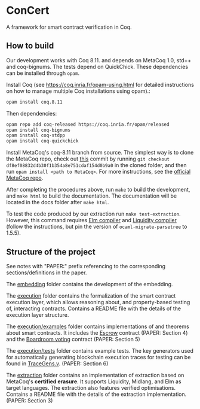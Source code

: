 # ConCert

A framework for smart contract verification in Coq.

## How to build


Our development works with Coq 8.11. and depends on MetaCoq 1.0,
std++ and coq-bignums. The tests depend on QuickChick. These dependencies can be installed through `opam`.

Install Coq (see https://coq.inria.fr/opam-using.html for detailed instructions on how to manage
multiple Coq installations using opam).:

```bash
opam install coq.8.11
```

Then dependencies:

```bash
opam repo add coq-released https://coq.inria.fr/opam/released
opam install coq-bignums
opam install coq-stdpp
opam install coq-quickchick
```

Install MetaCoq's coq-8.11 branch from source. The simplest way is to clone the MetaCoq repo, check out [this](https://github.com/MetaCoq/metacoq/commit/df8ef08832d4b30f1b354a8e751cdaf154d0b9a0) commit by running `git checkout df8ef08832d4b30f1b354a8e751cdaf154d0b9a0` in the cloned folder, and then run `opam install <path to MetaCoq>`.
For more instructions, see the [official MetaCoq repo](https://github.com/MetaCoq/metacoq#installing-from-github-repository-for-developers).

After completing the procedures above, run `make` to build the development, and
`make html` to build the documentation. The documentation will be located in the
docs folder after `make html`.

To test the code produced by our extraction run `make test-extraction`. 
However, this command requires [Elm compiler](https://guide.elm-lang.org/install/elm.html) and
[Liquidity compiler](https://www.liquidity-lang.org/doc/installation/index.html) 
(follow the instructions, but pin the version of `ocaml-migrate-parsetree` to 1.5.5).

## Structure of the project

See notes with "PAPER:" prefix referencing to the corresponding sections/definitions in the paper.

The [embedding](embedding/) folder contains the development of the embedding.

The [execution](execution/) folder contains the formalization of the smart contract execution layer, which allows reasoning about, and property-based testing of, interacting contracts. Contains a README file with the details of the execution layer structure.

The [execution/examples](execution/examples) folder contains implementations of and theorems about smart contracts. 
It includes the [Escrow](execution/examples/Escrow.v) contract (PAPER: Section 4) and the [Boardroom voting](execution/examples/BoardroomVoting.v) contract (PAPER: Section 5)

The [execution/tests](execution/tests) folder contains example tests. The key generators used for automatically generating blockchain execution traces for testing can be found in [TraceGens.v](execution/tests/TraceGens.v). (PAPER: Section 6)

The [extraction](extraction/) folder contains an implementation of extraction based on MetaCoq's **certified erasure**. 
It supports Liquidity, Midlang, and Elm as target languages. The extraction also features verified optimisations. 
Contains a README file with the details of the extraction implementation. (PAPER: Section 3)

